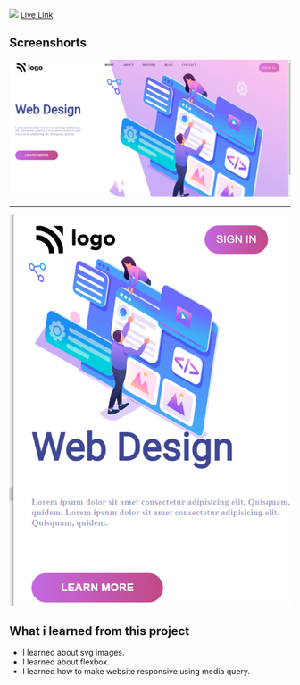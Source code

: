 ![](https://img.shields.io/badge/Project-8-green)
[Live Link](https://web-design-landing-1.netlify.app/)

## Screenshorts
![Screeshort](Screenshots/Screenshot.png)
   * * *
   ![Screeshort](Screenshots/Screenshot%20Responsive.png)

  ## What i learned from this project

  - I learned about svg images.
  - I learned about flexbox.
  - I learned how to make website responsive using media query.
  